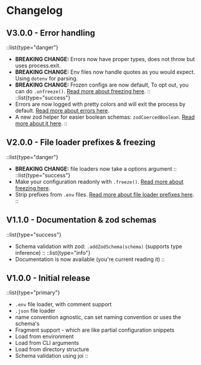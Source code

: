 # Changelog

## V3.0.0 - Error handling
::list{type="danger"}
- **BREAKING CHANGE:** Errors now have proper types, does not throw but uses process.exit.
- **BREAKING CHANGE:** Env files now handle quotes as you would expect. Using `dotenv` for parsing.
- **BREAKING CHANGE:** Frozen configs are now default, To opt out, you can do `.unfreeze()`. [Read more about freezing here](/api/formatting).
::
::list{type="success"}
- Errors are now logged with pretty colors and will exit the process by default. [Read more about errors here](/api/errors).
- A new zod helper for easier boolean schemas: `zodCoercedBoolean`. [Read more about it here](/api/utils).
::

## V2.0.0 - File loader prefixes & freezing
::list{type="danger"}
- **BREAKING CHANGE:** file loaders now take a options argument
::
::list{type="success"}
- Make your configuration readonly with `.freeze()`. [Read more about freezing here](/api/formatting).
- Strip prefixes from `.env` files. [Read more about file loader prefixes here](/api/schemas).
::

## V1.1.0 - Documentation & zod schemas
::list{type="success"}
- Schema validation with zod: `.addZodSchema(schema)` (supports type inference)
::
::list{type="info"}
- Documentation is now available (you're current reading it)
::

## V1.0.0 - Initial release
::list{type="primary"}
- `.env` file loader, with comment support
- `.json` file loader
- name convention agnostic, can set naming convention or uses the schema's
- Fragment support - which are like partial configuration snippets
- Load from environment
- Load from CLI arguments
- Load from directory structure
- Schema validation using joi
::
